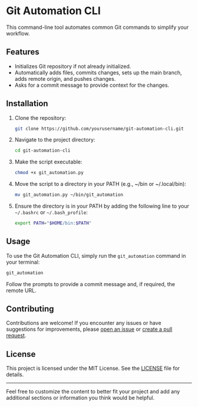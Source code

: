 # Git Automation CLI

This command-line tool automates common Git commands to simplify your workflow.

## Features

- Initializes Git repository if not already initialized.
- Automatically adds files, commits changes, sets up the main branch, adds remote origin, and pushes changes.
- Asks for a commit message to provide context for the changes.

## Installation

1. Clone the repository:

   ```bash
   git clone https://github.com/yourusername/git-automation-cli.git
   ```

2. Navigate to the project directory:

   ```bash
   cd git-automation-cli
   ```

3. Make the script executable:

   ```bash
   chmod +x git_automation.py
   ```

4. Move the script to a directory in your PATH (e.g., ~/bin or ~/.local/bin):

   ```bash
   mv git_automation.py ~/bin/git_automation
   ```

5. Ensure the directory is in your PATH by adding the following line to your `~/.bashrc` or `~/.bash_profile`:
   ```bash
   export PATH="$HOME/bin:$PATH"
   ```

## Usage

To use the Git Automation CLI, simply run the `git_automation` command in your terminal:

```bash
git_automation
```

Follow the prompts to provide a commit message and, if required, the remote URL.

## Contributing

Contributions are welcome! If you encounter any issues or have suggestions for improvements, please [open an issue](https://github.com/yourusername/git-automation-cli/issues) or [create a pull request](https://github.com/yourusername/git-automation-cli/pulls).

## License

This project is licensed under the MIT License. See the [LICENSE](LICENSE) file for details.

---

Feel free to customize the content to better fit your project and add any additional sections or information you think would be helpful.
